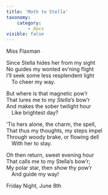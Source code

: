 ```yaml
---
title: 'Moth to Stella'
taxonomy:
    category:
        - docs
visible: false
---
```


<div class="author">Miss Flaxman</div>

Since Stella hides her from my sight  
No guides my wonted ev’ning flight  
I’ll seek some less resplendent light  
&emsp;To cheer my way.  

But where is that magnetic pow’r  
That lures me to my *Stella’s* bow’r  
And makes the sober twilight hour  
&emsp;Like brightest day?  

’Tis hers alone, the charm, the spell,  
That thus my thoughts, my steps impel  
Through woody brake, or flowing dell  
&emsp;With her to stay.

Oh then return, sweet evening hour  
That calls me to my Stella’s bow’r;  
My polar star, then *show* thy pow’r  
&emsp;And guide my way!

Friday Night, June 8th